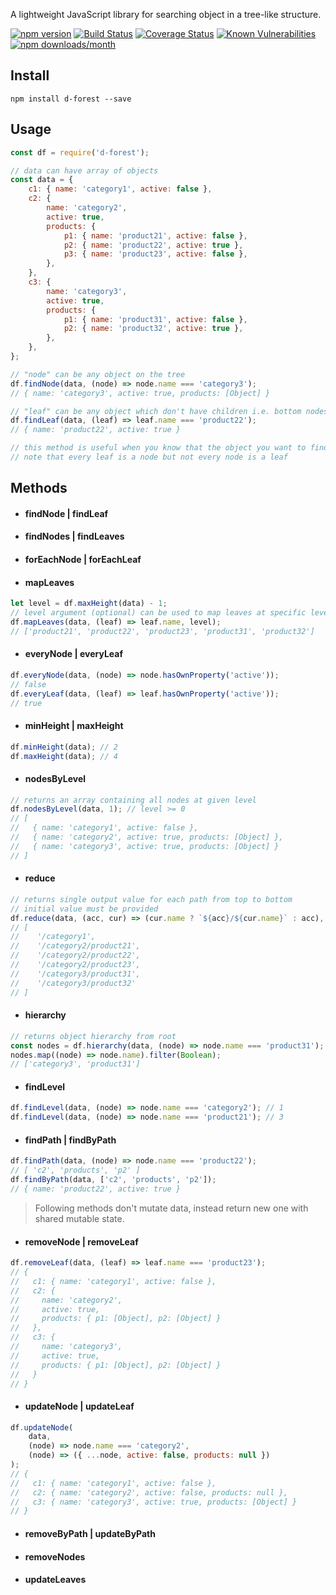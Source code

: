 A lightweight JavaScript library for searching object in a tree-like structure.

[![npm version](https://img.shields.io/npm/v/d-forest)](https://www.npmjs.com/package/d-forest)
[![Build Status](https://travis-ci.com/akarande777/d-forest.svg?branch=master)](https://travis-ci.com/akarande777/d-forest)
[![Coverage Status](https://coveralls.io/repos/github/akarande777/d-forest/badge.svg?branch=master)](https://coveralls.io/github/akarande777/d-forest?branch=master)
[![Known Vulnerabilities](https://snyk.io/test/npm/d-forest/badge.svg)](https://snyk.io/test/npm/d-forest)
[![npm downloads/month](https://img.shields.io/npm/dm/d-forest)](https://www.npmjs.com/package/d-forest)

## Install

`npm install d-forest --save`

## Usage

```javascript
const df = require('d-forest');

// data can have array of objects
const data = {
    c1: { name: 'category1', active: false },
    c2: {
        name: 'category2',
        active: true,
        products: {
            p1: { name: 'product21', active: false },
            p2: { name: 'product22', active: true },
            p3: { name: 'product23', active: false },
        },
    },
    c3: {
        name: 'category3',
        active: true,
        products: {
            p1: { name: 'product31', active: false },
            p2: { name: 'product32', active: true },
        },
    },
};

// "node" can be any object on the tree
df.findNode(data, (node) => node.name === 'category3');
// { name: 'category3', active: true, products: [Object] }

// "leaf" can be any object which don't have children i.e. bottom nodes
df.findLeaf(data, (leaf) => leaf.name === 'product22');
// { name: 'product22', active: true }

// this method is useful when you know that the object you want to find is a leaf
// note that every leaf is a node but not every node is a leaf
```

## Methods

-   #### findNode | findLeaf

-   #### findNodes | findLeaves

-   #### forEachNode | forEachLeaf

-   #### mapLeaves

```javascript
let level = df.maxHeight(data) - 1;
// level argument (optional) can be used to map leaves at specific level
df.mapLeaves(data, (leaf) => leaf.name, level);
// ['product21', 'product22', 'product23', 'product31', 'product32']
```

-   #### everyNode | everyLeaf

```javascript
df.everyNode(data, (node) => node.hasOwnProperty('active'));
// false
df.everyLeaf(data, (leaf) => leaf.hasOwnProperty('active'));
// true
```

-   #### minHeight | maxHeight

```javascript
df.minHeight(data); // 2
df.maxHeight(data); // 4
```

-   #### nodesByLevel

```javascript
// returns an array containing all nodes at given level
df.nodesByLevel(data, 1); // level >= 0
// [
//   { name: 'category1', active: false },
//   { name: 'category2', active: true, products: [Object] },
//   { name: 'category3', active: true, products: [Object] }
// ]
```

-   #### reduce

```javascript
// returns single output value for each path from top to bottom
// initial value must be provided
df.reduce(data, (acc, cur) => (cur.name ? `${acc}/${cur.name}` : acc), '');
// [
//    '/category1',
//    '/category2/product21',
//    '/category2/product22',
//    '/category2/product23',
//    '/category3/product31',
//    '/category3/product32'
// ]
```

-   #### hierarchy

```javascript
// returns object hierarchy from root
const nodes = df.hierarchy(data, (node) => node.name === 'product31');
nodes.map((node) => node.name).filter(Boolean);
// ['category3', 'product31']
```

-   #### findLevel

```javascript
df.findLevel(data, (node) => node.name === 'category2'); // 1
df.findLevel(data, (node) => node.name === 'product21'); // 3
```

-   #### findPath | findByPath

```javascript
df.findPath(data, (node) => node.name === 'product22');
// [ 'c2', 'products', 'p2' ]
df.findByPath(data, ['c2', 'products', 'p2']);
// { name: 'product22', active: true }
```

> Following methods don't mutate data, instead return new one with shared mutable state.

-   #### removeNode | removeLeaf

```javascript
df.removeLeaf(data, (leaf) => leaf.name === 'product23');
// {
//   c1: { name: 'category1', active: false },
//   c2: {
//     name: 'category2',
//     active: true,
//     products: { p1: [Object], p2: [Object] }
//   },
//   c3: {
//     name: 'category3',
//     active: true,
//     products: { p1: [Object], p2: [Object] }
//   }
// }
```

-   #### updateNode | updateLeaf

```javascript
df.updateNode(
    data,
    (node) => node.name === 'category2',
    (node) => ({ ...node, active: false, products: null })
);
// {
//   c1: { name: 'category1', active: false },
//   c2: { name: 'category2', active: false, products: null },
//   c3: { name: 'category3', active: true, products: [Object] }
// }
```

-   #### removeByPath | updateByPath

-   #### removeNodes

-   #### updateLeaves
